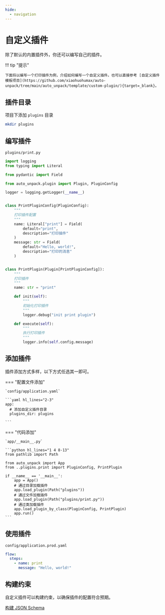 ```yaml
---
hide:
  - navigation
---
```


# 自定义插件

除了默认的内置插件外，你还可以编写自己的插件。

!!! tip "提示"

    下面将以编写一个打印插件为例，介绍如何编写一个自定义插件。也可以直接参考 [自定义插件模板项目](https://github.com/xiaohuohumax/auto-unpack/tree/main/auto_unpack/template/custom-plugin/){target=_blank}。

## 插件目录

项目下添加 `plugins` 目录

```sh
mkdir plugins
```

<!-- todo: 添加插件相关类的介绍 -->

## 编写插件

`plugins/print.py`

```python
import logging
from typing import Literal

from pydantic import Field

from auto_unpack.plugin import Plugin, PluginConfig

logger = logging.getLogger(__name__)


class PrintPluginConfig(PluginConfig):
    """
    打印插件配置
    """
    name: Literal["print"] = Field(
        default="print",
        description="打印插件"
    )
    message: str = Field(
        default="Hello, world!",
        description="打印的消息"
    )


class PrintPlugin(Plugin[PrintPluginConfig]):
    """
    打印插件
    """
    name: str = "print"

    def init(self):
        """
        初始化打印插件
        """
        logger.debug("init print plugin")

    def execute(self):
        """
        执行打印插件
        """
        logger.info(self.config.message)

```

## 添加插件

插件添加方式多样，以下方式任选其一即可。

=== "配置文件添加"

    `config/application.yaml`

    ```yaml hl_lines="2-3"
    app:
      # 添加自定义插件目录
      plugins_dir: plugins

    ```

=== "代码添加"

    `app/__main__.py`

    ```python hl_lines="1 4 8-13"
    from pathlib import Path

    from auto_unpack import App
    from ..plugins.print import PluginConfig, PrintPlugin

    if __name__ == '__main__':
        app = App()
        # 通过目录加载插件
        app.load_plugin(Path("plugins"))
        # 通过文件加载插件
        app.load_plugin(Path("plugins/print.py"))
        # 通过类加载插件
        app.load_plugin_by_class(PluginConfig, PrintPlugin)
        app.run()
    ```

## 使用插件

`config/application.prod.yaml`

```yaml hl_lines="3-4"
flow:
  steps:
    - name: print
      message: "Hello, world!"
```

## 构建约束

自定义插件可以构建约束，以确保插件的配置符合预期。

[构建 JSON Schema](../schema.md#json-schema_1)
